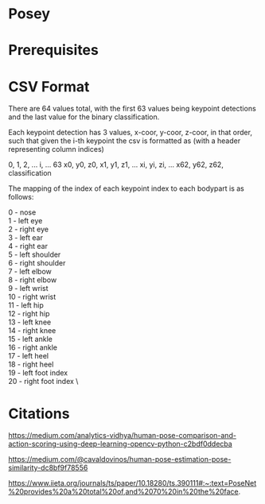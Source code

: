 # Posey



# Prerequisites


# CSV Format

There are 64 values total, with the first 63 values being keypoint detections and the last value for the binary classification.

Each keypoint detection has 3 values, x-coor, y-coor, z-coor, in that order, such that given the i-th keypoint the csv is formatted as (with a header representing column indices) 

0, 1, 2, ... i, ... 63 
x0, y0, z0, x1, y1, z1, ... xi, yi, zi, ... x62, y62, z62, classification

The mapping of the index of each keypoint index to each bodypart is as follows:

0 - nose \
1 - left eye \
2 - right eye \
3 - left ear \
4 - right ear \
5 - left shoulder \
6 - right shoulder \
7 - left elbow \
8 - right elbow \
9 - left wrist \
10 - right wrist \
11 - left hip \
12 - right hip \
13 - left knee \
14 - right knee \
15 - left ankle \
16 - right ankle \
17 - left heel \
18 - right heel \
19 - left foot index \
20 - right foot index \


# Citations

https://medium.com/analytics-vidhya/human-pose-comparison-and-action-scoring-using-deep-learning-opencv-python-c2bdf0ddecba

https://medium.com/@cavaldovinos/human-pose-estimation-pose-similarity-dc8bf9f78556

https://www.iieta.org/journals/ts/paper/10.18280/ts.390111#:~:text=PoseNet%20provides%20a%20total%20of,and%2070%20in%20the%20face.




